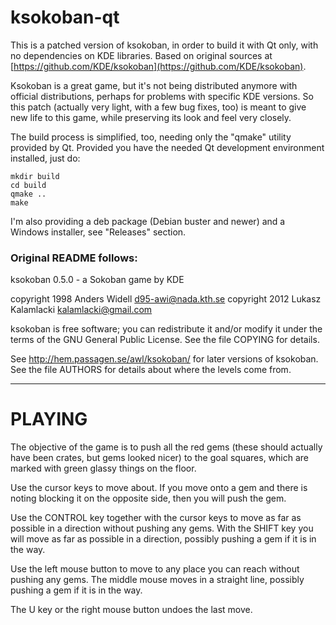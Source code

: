# ksokoban-qt

This is a patched version of ksokoban, in order to build it with Qt only, with no dependencies on KDE libraries. Based on original sources at [https://github.com/KDE/ksokoban](https://github.com/KDE/ksokoban).

Ksokoban is a great game, but it's not being distributed anymore with official distributions, perhaps for problems with specific KDE versions. So this patch (actually very light, with a few bug fixes, too) is meant to give new life to this game, while preserving its look and feel very closely.

The build process is simplified, too, needing only the "qmake" utility provided by Qt. Provided you have the needed Qt development environment installed, just do:

```
mkdir build
cd build
qmake ..
make
```

I'm also providing a deb package (Debian buster and newer) and a Windows installer, see "Releases" section.


### Original README follows:


ksokoban 0.5.0 - a Sokoban game by KDE

copyright 1998 Anders Widell  <d95-awi@nada.kth.se>
copyright 2012 Lukasz Kalamlacki <kalamlacki@gmail.com>

ksokoban is free software; you can redistribute it and/or modify it
under the terms of the GNU General Public License. See the file
COPYING for details.

See http://hem.passagen.se/awl/ksokoban/ for later versions of ksokoban.
See the file AUTHORS for details about where the levels come from.

------------------------------------------------------------------------

PLAYING
=======

The objective of the game is to push all the red gems (these should
actually have been crates, but gems looked nicer) to the goal squares,
which are marked with green glassy things on the floor.

Use the cursor keys to move about. If you move onto a gem and there is
noting blocking it on the opposite side, then you will push the gem.

Use the CONTROL key together with the cursor keys to move as far as
possible in a direction without pushing any gems. With the SHIFT key
you will move as far as possible in a direction, possibly pushing a
gem if it is in the way.

Use the left mouse button to move to any place you can reach without
pushing any gems. The middle mouse moves in a straight line, possibly
pushing a gem if it is in the way.

The U key or the right mouse button undoes the last move.
